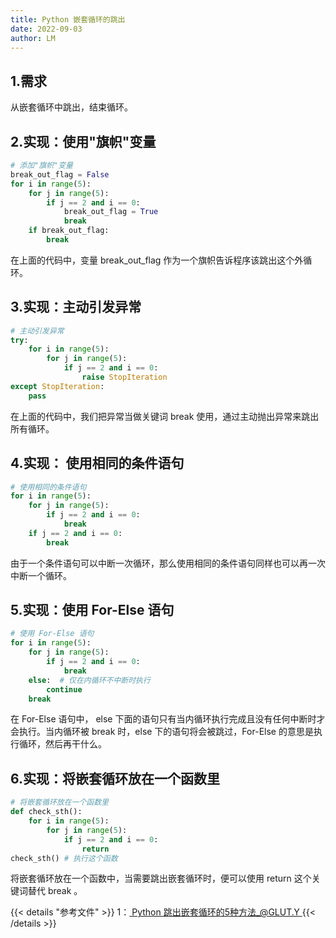 ```yaml
---
title: Python 嵌套循环的跳出
date: 2022-09-03
author: LM
---
```


## 1.需求

从嵌套循环中跳出，结束循环。

## 2.实现：使用"旗帜"变量

```python
# 添加"旗帜"变量
break_out_flag = False
for i in range(5):
    for j in range(5):
        if j == 2 and i == 0:
            break_out_flag = True
            break
    if break_out_flag:
        break
```


在上面的代码中，变量 break_out_flag 作为一个旗帜告诉程序该跳出这个外循环。

## 3.实现：主动引发异常

```python
# 主动引发异常
try:
    for i in range(5):
        for j in range(5):
            if j == 2 and i == 0:
                raise StopIteration
except StopIteration:
    pass
```

在上面的代码中，我们把异常当做关键词 break 使用，通过主动抛出异常来跳出所有循环。

## 4.实现： 使用相同的条件语句

```python
# 使用相同的条件语句
for i in range(5):
    for j in range(5):
        if j == 2 and i == 0:
            break
    if j == 2 and i == 0:
        break
```

由于一个条件语句可以中断一次循环，那么使用相同的条件语句同样也可以再一次中断一个循环。

## 5.实现：使用 For-Else 语句

```python
# 使用 For-Else 语句
for i in range(5):
    for j in range(5):
        if j == 2 and i == 0:
            break
    else:  # 仅在内循环不中断时执行
        continue
    break
```

在 For-Else 语句中， else 下面的语句只有当内循环执行完成且没有任何中断时才会执行。当内循环被 break 时，else 下的语句将会被跳过，For-Else 的意思是执行循环，然后再干什么。

## 6.实现：将嵌套循环放在一个函数里

```python
# 将嵌套循环放在一个函数里
def check_sth():
    for i in range(5):
        for j in range(5):
            if j == 2 and i == 0:
                return
check_sth() # 执行这个函数
```


将嵌套循环放在一个函数中，当需要跳出嵌套循环时，便可以使用 return 这个关键词替代 break 。

{{< details "参考文件" >}} 
1：[ Python 跳出嵌套循环的5种方法_@GLUT.Y ](https://blog.csdn.net/lyf6667/article/details/123488637)
{{< /details >}}